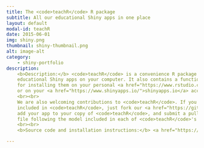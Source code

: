 ```yaml
---
title: The <code>teachR</code> R package
subtitle: All our educational Shiny apps in one place 
layout: default
modal-id: teachR
date: 2015-06-01
img: shiny.png
thumbnail: shiny-thumbnail.png
alt: image-alt
category: 
    - shiny-portfolio
description: 
    <b>Description:</b> <code>teachR</code> is a convenience R package that makes it easy to install and run all our 
    educational Shiny apps on your computer. It also contains a function to export self-contained versions of our apps
    for installing them on your personal <a href="https://www.rstudio.com/products/shiny/shiny-server/">Shiny Server</a>
    or on your <a href="https://www.shinyapps.io/">shinyapps.io</a> account. 
    <br><br>
    We are also welcoming contributions to <code>teachR</code>. If you would like your Shiny educational app to be 
    included in <code>teachR</code>, just fork our <a href="https://github.com/swarm-lab/teachR/">GitHub repository</a>,
    add your app to your copy of <code>teachR</code>, and submit a pull request. Make sure to include an <code>info</code>
    file following the model included in each of <code>teachR</code>'s apps. 
    <br><br>
    <b>Source code and installation instructions:</b> <a href="https://github.com/swarm-lab/teachR/">Click here</a>

---
```

